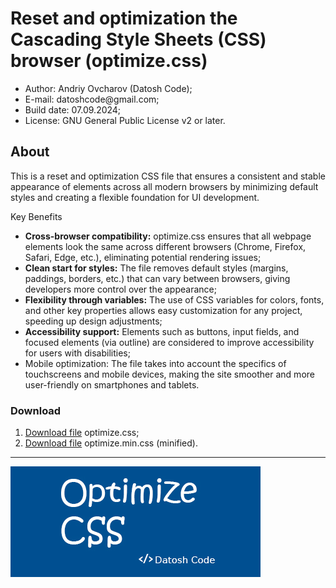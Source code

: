 <h1>Reset and optimization the Cascading Style Sheets (CSS) browser (optimize.css)</h1>

<ul>
  <li>Author: Andriy Ovcharov (Datosh Code);</li>
  <li>E-mail: datoshcode@gmail.com;</li>
  <li>Build date: 07.09.2024;</li>
  <li>License: GNU General Public License v2 or later.</li>
</ul>

<h2>About</h2>
<p>
This is a reset and optimization CSS file that ensures a consistent and stable appearance of elements across all modern browsers by minimizing default styles and creating a flexible foundation for UI development.
</p


<h3>Key Benefits</h3>

 <ul>
  <li><b>Cross-browser compatibility:</b> optimize.css ensures that all webpage elements look the same across different browsers (Chrome, Firefox, Safari, Edge, etc.), eliminating potential rendering issues;</li>
  <li><b>Clean start for styles:</b> The file removes default styles (margins, paddings, borders, etc.) that can vary between browsers, giving developers more control over the appearance;</li>
  <li><b>Flexibility through variables:</b> The use of CSS variables for colors, fonts, and other key properties allows easy customization for any project, speeding up design adjustments;</li>
  <li><b>Accessibility support:</b> Elements such as buttons, input fields, and focused elements (via outline) are considered to improve accessibility for users with disabilities;</li>
   <li>Mobile optimization: The file takes into account the specifics of touchscreens and mobile devices, making the site smoother and more user-friendly on smartphones and tablets.</li>
</ul>

<h3>Download</h3>
<ol>
  <li>
    <a href="https://drive.google.com/file/d/1rMDP8lkU8RdGKqXx3XiSZv8E2M_3s_PJ/view?usp=sharing">Download file</a>
    optimize.css;
  </li>
<li>
  <a href="https://drive.google.com/file/d/1D40dO7TJw9U-WSKb_qx3bOb6FF41H9ny/view?usp=sharing">Download file</a>
  optimize.min.css (minified).
</li>
</ol>

<hr>

<div>
  <img src="img.jpg">
</div>
